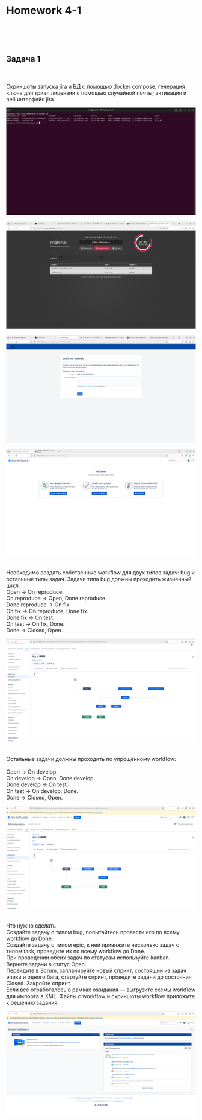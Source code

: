 <h1>Homework 4-1 </h1> <br>
<br>
<br>

<h2>Задача 1</h2><br>
<br>
Скриншоты запуска jira и БД с помощью docker compose; генерация ключа для триал лицензии с помощью случайной почты; активация и веб интерфейс jira <br>

![start compose-jira.yml](https://github.com/IvanChet-4/Dev/blob/main/images/Homework%204-1/0.png)

![mail box](https://github.com/IvanChet-4/Dev/blob/main/images/Homework%204-1/1.png)

![lisence code](https://github.com/IvanChet-4/Dev/blob/main/images/Homework%204-1/2.png)

![jira web](https://github.com/IvanChet-4/Dev/blob/main/images/Homework%204-1/3.png)

<br>
Необходимо создать собственные workflow для двух типов задач: bug и остальные типы задач. Задачи типа bug должны проходить жизненный цикл:
<br>
Open -> On reproduce.<br>
On reproduce -> Open, Done reproduce.<br>
Done reproduce -> On fix.<br>
On fix -> On reproduce, Done fix.<br>
Done fix -> On test.<br>
On test -> On fix, Done.<br>
Done -> Closed, Open.<br>

![scheme Bug](https://github.com/IvanChet-4/Dev/blob/main/images/Homework%204-1/4.png)


<br>
Остальные задачи должны проходить по упрощённому workflow:<br>
<br>
Open -> On develop.<br>
On develop -> Open, Done develop.<br>
Done develop -> On test.<br>
On test -> On develop, Done.<br>
Done -> Closed, Open.<br>

![scheme other](https://github.com/IvanChet-4/Dev/blob/main/images/Homework%204-1/5.png)

<br>
Что нужно сделать<br>
Создайте задачу с типом bug, попытайтесь провести его по всему workflow до Done.<br>
Создайте задачу с типом epic, к ней привяжите несколько задач с типом task, проведите их по всему workflow до Done.<br>
При проведении обеих задач по статусам используйте kanban.<br>
Верните задачи в статус Open.<br>
Перейдите в Scrum, запланируйте новый спринт, состоящий из задач эпика и одного бага, стартуйте спринт, проведите задачи до состояния Closed. Закройте спринт.<br>
Если всё отработалось в рамках ожидания — выгрузите схемы workflow для импорта в XML. Файлы с workflow и скриншоты workflow приложите к решению задания.<br>

![Запуск и прохождение](https://github.com/IvanChet-4/Dev/blob/main/images/Homework%204-1/6.png)
